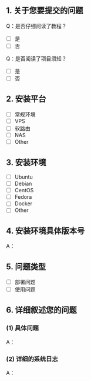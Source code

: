 <!-- 这是隐藏的信息

！！！如果在部署与使用过程中遇到报错需要帮助，请严格按照模板提交反馈！！！
！！！如果是意见与建议类问题则不需要使用此模板，自行清除所有模板内容！！！

点击编辑器上方的 preview 可预览效果

⚠️请_完整_填写以下模板描述问题，否则反馈将会被系统关闭。
⚠️请_完整_填写以下模板描述问题，否则反馈将会被系统关闭。
⚠️请_完整_填写以下模板描述问题，否则反馈将会被系统关闭。
（重要的事情说三遍😉）
-->

<!-- 👆这样括起来的信息将被隐藏，填写时注意不要写在里面。 -->

## 1. 关于您要提交的问题
Q：是否仔细阅读了教程？
<!-- 将中括号内的空格替换为 "x" ，即为选中，例：[x] -->
- [ ] 是
- [ ] 否

Q：是否阅读了项目须知？
<!-- 将中括号内的空格替换为 "x" ，即为选中，例：[x] -->
- [ ] 是
- [ ] 否

## 2. 安装平台
<!-- 将中括号内的空格替换为 "x" ，即为选中，例：[x] -->
- [ ] 常规环境
- [ ] VPS
- [ ] 软路由
- [ ] NAS
- [ ] Other

## 3. 安装环境
<!-- 将中括号内的空格替换为 "x" ，即为选中，例：[x] -->
- [ ] Ubuntu
- [ ] Debian
- [ ] CentOS
- [ ] Fedora
- [ ] Docker
- [ ] Other

## 4. 安装环境具体版本号
A：

## 5. 问题类型
<!-- 将中括号内的空格替换为 "x" ，即为选中，例：[x] -->
- [ ] 部署问题
- [ ] 使用问题

## 6. 详细叙述您的问题

### (1) 具体问题
A：

### (2) 详细的系统日志
<!-- 如果是部署报错不要只发结果，我需要看到详细日志 -->
A：

